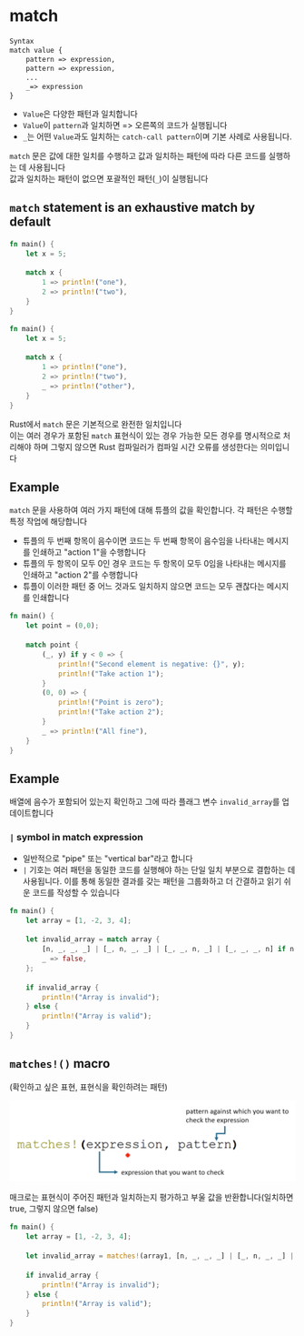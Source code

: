 # match

```
Syntax
match value {
    pattern => expression,
    pattern => expression,
    ...
    _=> expression
}
```

- `Value`은 다양한 패턴과 일치합니다
- `Value`이 `pattern`과 일치하면 => 오른쪽의 코드가 실행됩니다
- `_`는 어떤 `Value`과도 일치하는 `catch-call pattern`이며 기본 사례로 사용됩니다.

`match` 문은 값에 대한 일치를 수행하고 값과 일치하는 패턴에 따라 다른 코드를 실행하는 데 사용됩니다  
값과 일치하는 패턴이 없으면 포괄적인 패턴(`_`)이 실행됩니다


## `match` statement is an exhaustive match by default

```rust
fn main() {
    let x = 5;

    match x {
        1 => println!("one"),
        2 => println!("two"),
    }
}
```

```rust
fn main() {
    let x = 5;

    match x {
        1 => println!("one"),
        2 => println!("two"),
        _ => println!("other"),
    }
}
```

Rust에서 `match` 문은 기본적으로 완전한 일치입니다  
이는 여러 경우가 포함된 `match` 표현식이 있는 경우 가능한 모든 경우를 명시적으로 처리해야 하며 그렇지 않으면 Rust 컴파일러가 컴파일 시간 오류를 생성한다는 의미입니다

## Example

`match` 문을 사용하여 여러 가지 패턴에 대해 튜플의 값을 확인합니다. 각 패턴은 수행할 특정 작업에 해당합니다

- 튜플의 두 번째 항목이 음수이면 코드는 두 번째 항목이 음수임을 나타내는 메시지를 인쇄하고 "action 1"을 수행합니다
- 튜플의 두 항목이 모두 0인 경우 코드는 두 항목이 모두 0임을 나타내는 메시지를 인쇄하고 "action 2"를 수행합니다
- 튜플이 이러한 패턴 중 어느 것과도 일치하지 않으면 코드는 모두 괜찮다는 메시지를 인쇄합니다

```rust
fn main() {
    let point = (0,0);

    match point {
        (_, y) if y < 0 => {
            println!("Second element is negative: {}", y);
            println!("Take action 1");
        }
        (0, 0) => {
            println!("Point is zero");
            println!("Take action 2");
        }
        _ => println!("All fine"),
    }
}
```

## Example

배열에 음수가 포함되어 있는지 확인하고 그에 따라 플래그 변수 `invalid_array`를 업데이트합니다

### `|` symbol in match expression

- 일반적으로 "pipe" 또는 "vertical bar"라고 합니다
- `|` 기호는 여러 패턴을 동일한 코드를 실행해야 하는 단일 일치 부분으로 결합하는 데 사용됩니다. 이를 통해 동일한 결과를 갖는 패턴을 그룹화하고 더 간결하고 읽기 쉬운 코드를 작성할 수 있습니다

```rust
fn main() {
    let array = [1, -2, 3, 4];

    let invalid_array = match array {
        [n, _, _, _] | [_, n, _, _] | [_, _, n, _] | [_, _, _, n] if n < 0 => true,
        _ => false,
    };

    if invalid_array {
        println!("Array is invalid");
    } else {
        println!("Array is valid");
    }
}
```

## `matches!()` macro

(확인하고 싶은 표현, 표현식을 확인하려는 패턴)

![img.png](attachments/img1.png)

매크로는 표현식이 주어진 패턴과 일치하는지 평가하고 부울 값을 반환합니다(일치하면 true, 그렇지 않으면 false)

```rust
fn main() {
    let array = [1, -2, 3, 4];

    let invalid_array = matches!(array1, [n, _, _, _] | [_, n, _, _] | [_, _, n, _] | [_, _, _, n] if n < 0);

    if invalid_array {
        println!("Array is invalid");
    } else {
        println!("Array is valid");
    }
}
```